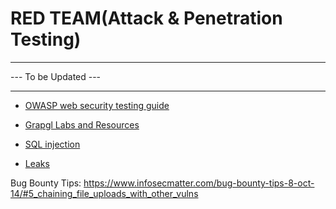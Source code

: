 # RED TEAM(Attack & Penetration Testing)

-------------

--- To be Updated ---

-------------

- [OWASP web security testing guide](https://owasp.org/www-project-web-security-testing-guide/stable/)

- [Grapgl Labs and Resources](graphql.md)

- [SQL injection](sqli.md)

- [Leaks](leakix.net/)

Bug Bounty Tips: https://www.infosecmatter.com/bug-bounty-tips-8-oct-14/#5_chaining_file_uploads_with_other_vulns
